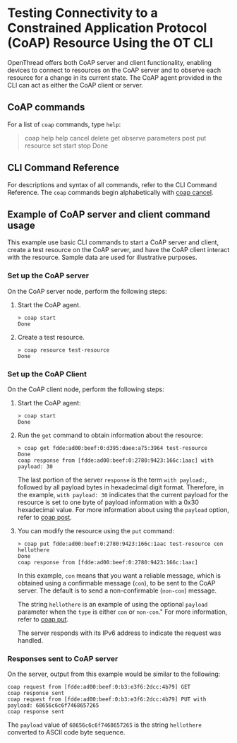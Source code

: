 # Testing  Connectivity to a Constrained Application Protocol (CoAP) Resource Using the OT CLI

OpenThread offers both CoAP server and client functionality, enabling devices
to connect to resources on the CoAP server and to observe each resource for
a change in its current state. The CoAP agent provided in the CLI can act
as either the CoAP client or server.

## CoAP commands

For a list of `coap` commands, type `help`:

> coap help
help
cancel
delete
get
observe
parameters
post
put
resource
set
start
stop
Done

## CLI Command Reference

For descriptions and syntax of all commands, refer to the CLI Command Reference.
The `coap` commands begin alphabetically with
[coap cancel](https://openthread.io/reference/cli/commands#coap_cancel).

## Example of CoAP server and client command usage

This example use basic CLI commands to start a CoAP server and client, create
a test resource on the CoAP server, and have the CoAP client interact with the resource.
Sample data are used for illustrative purposes.

### Set up the CoAP server

On the CoAP server node, perform the following steps:

1. Start the CoAP agent.

   ```
   > coap start
   Done
   ```

1. Create a test resource.

   ```
   > coap resource test-resource
   Done
   ```

### Set up the CoAP Client

On the CoAP client node, perform the following steps:

1. Start the CoAP agent:

   ```
   > coap start
   Done
   ```

1. Run the `get` command to obtain information about the resource:

   ```
   > coap get fdde:ad00:beef:0:d395:daee:a75:3964 test-resource
   Done
   coap response from [fdde:ad00:beef:0:2780:9423:166c:1aac] with payload: 30
   ```
   The last portion of the server `response` is the term
   `with payload:`, followed
   by all payload bytes in hexadecimal digit format.
   Therefore, in the example, `with payload: 30` indicates that
   the current payload for the resource is set to
   one byte of payload information with a 0x30 hexadecimal value.
   For more information about using the `payload` option, refer to 
   [coap post](https://openthread.io/reference/cli/commands#coap_post). 

1. You can modify the resource using the `put` command:

   ```
   > coap put fdde:ad00:beef:0:2780:9423:166c:1aac test-resource con hellothere
   Done
   coap response from [fdde:ad00:beef:0:2780:9423:166c:1aac]
   ```
   In this example, `con` means that you want a reliable message, which is
   obtained using a confirmable message (`con`), to be sent to the CoAP server.
   The default is to send a non-confirmable (`non-con`) message.

   The string `hellothere` is an example of using the optional `payload`
   parameter when the `type` is either `con` or `non-con`."
   For more information, refer to
   [coap put](https://openthread.io/reference/cli/commands#coap_put).

   The server responds with its IPv6 address to indicate the request was handled.

### Responses sent to CoAP server

On the server, output from this example would be similar to the following:

```
coap request from [fdde:ad00:beef:0:b3:e3f6:2dcc:4b79] GET
coap response sent
coap request from [fdde:ad00:beef:0:b3:e3f6:2dcc:4b79] PUT with payload: 68656c6c6f7468657265
coap response sent
```

The `payload` value of `68656c6c6f7468657265` is the string `hellothere` converted
to ASCII code byte sequence.



